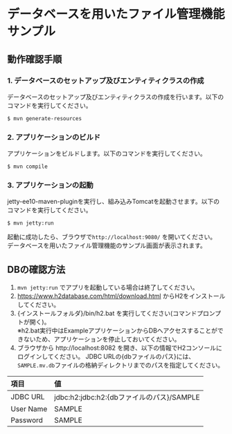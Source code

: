 # データベースを用いたファイル管理機能サンプル

## 動作確認手順

### 1. データベースのセットアップ及びエンティティクラスの作成

データベースのセットアップ及びエンティティクラスの作成を行います。以下のコマンドを実行してください。
  
    $ mvn generate-resources

### 2. アプリケーションのビルド

アプリケーションをビルドします。以下のコマンドを実行してください。

    $ mvn compile

### 3. アプリケーションの起動

jetty-ee10-maven-pluginを実行し、組み込みTomcatを起動させます。以下のコマンドを実行してください。

    $ mvn jetty:run

起動に成功したら、ブラウザで`http://localhost:9080/` を開いてください。  
データベースを用いたファイル管理機能のサンプル画面が表示されます。  


## DBの確認方法

1. `mvn jetty:run` でアプリを起動している場合は終了してください。
2. https://www.h2database.com/html/download.html からH2をインストールしてください。
3. {インストールフォルダ}/bin/h2.bat を実行してください(コマンドプロンプトが開く)。  
   ※h2.bat実行中はExampleアプリケーションからDBへアクセスすることができないため、アプリケーションを停止しておいてください。
4. ブラウザから http://localhost:8082 を開き、以下の情報でH2コンソールにログインしてください。
   JDBC URLの{dbファイルのパス}には、`SAMPLE.mv.db`ファイルの格納ディレクトリまでのパスを指定してください。

| 項目     | 値                                  |
|:---------|:-----------------------------------|
|JDBC URL  | jdbc:h2:jdbc:h2:{dbファイルのパス}/SAMPLE |
|User Name | SAMPLE                             |
|Password  | SAMPLE                             |

